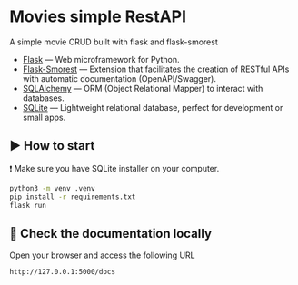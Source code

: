 # Movies simple RestAPI

A simple movie CRUD built with flask and flask-smorest

- [Flask](https://flask.palletsprojects.com/) — Web microframework for Python.
- [Flask-Smorest](https://flask-smorest.readthedocs.io/) — Extension that facilitates the creation of RESTful APIs with automatic documentation (OpenAPI/Swagger).
- [SQLAlchemy](https://www.sqlalchemy.org/) — ORM (Object Relational Mapper) to interact with databases.
- [SQLite](https://www.sqlite.org/index.html) — Lightweight relational database, perfect for development or small apps.

## ▶️ How to start

❗ Make sure you have SQLite installer on your computer.

```bash
python3 -m venv .venv
pip install -r requirements.txt
flask run
```

## 🔷 Check the documentation locally

Open your browser and access the following URL

```bash
http://127.0.0.1:5000/docs
```
